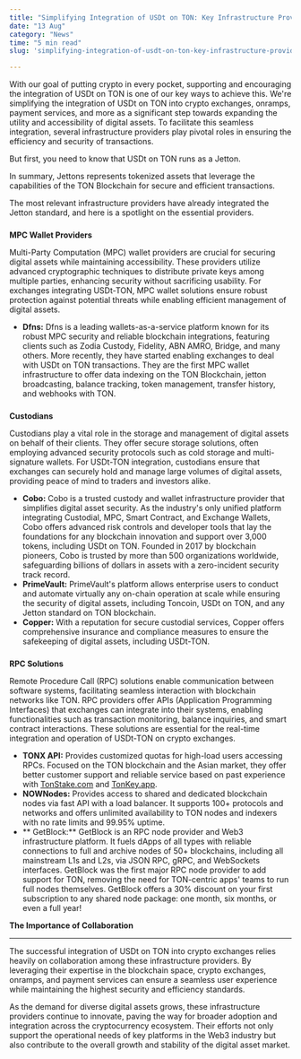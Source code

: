 ```yaml
---
title: "Simplifying Integration of USDt on TON: Key Infrastructure Providers"
date: "13 Aug"
category: "News"
time: "5 min read"
slug: 'simplifying-integration-of-usdt-on-ton-key-infrastructure-providers'

---
```



With our goal of putting crypto in every pocket, supporting and encouraging the integration of USDt on TON is one of our key ways to achieve this. We're simplifying the integration of USDt on TON into crypto exchanges, onramps, payment services, and more as a significant step towards expanding the utility and accessibility of digital assets. To facilitate this seamless integration, several infrastructure providers play pivotal roles in ensuring the efficiency and security of transactions.

But first, you need to know that USDt on TON runs as a Jetton.

In summary, Jettons represents tokenized assets that leverage the capabilities of the TON Blockchain for secure and efficient transactions.

The most relevant infrastructure providers have already integrated the Jetton standard, and here is a spotlight on the essential providers.

### 

**MPC Wallet Providers**

Multi-Party Computation (MPC) wallet providers are crucial for securing digital assets while maintaining accessibility. These providers utilize advanced cryptographic techniques to distribute private keys among multiple parties, enhancing security without sacrificing usability. For exchanges integrating USDt-TON, MPC wallet solutions ensure robust protection against potential threats while enabling efficient management of digital assets.

*   **Dfns:** Dfns is a leading wallets-as-a-service platform known for its robust MPC security and reliable blockchain integrations, featuring clients such as Zodia Custody, Fidelity, ABN AMRO, Bridge, and many others. More recently, they have started enabling exchanges to deal with USDt on TON transactions. They are the first MPC wallet infrastructure to offer data indexing on the TON Blockchain, jetton broadcasting, balance tracking, token management, transfer history, and webhooks with TON.

### 

**Custodians**

Custodians play a vital role in the storage and management of digital assets on behalf of their clients. They offer secure storage solutions, often employing advanced security protocols such as cold storage and multi-signature wallets. For USDt-TON integration, custodians ensure that exchanges can securely hold and manage large volumes of digital assets, providing peace of mind to traders and investors alike.

*   **Cobo:** Cobo is a trusted custody and wallet infrastructure provider that simplifies digital asset security. As the industry's only unified platform integrating Custodial, MPC, Smart Contract, and Exchange Wallets, Cobo offers advanced risk controls and developer tools that lay the foundations for any blockchain innovation and support over 3,000 tokens, including USDt on TON. Founded in 2017 by blockchain pioneers, Cobo is trusted by more than 500 organizations worldwide, safeguarding billions of dollars in assets with a zero-incident security track record.
*   **PrimeVault:** PrimeVault's platform allows enterprise users to conduct and automate virtually any on-chain operation at scale while ensuring the security of digital assets, including Toncoin, USDt on TON, and any Jetton standard on TON blockchain.
*   **Copper:** With a reputation for secure custodial services, Copper offers comprehensive insurance and compliance measures to ensure the safekeeping of digital assets, including USDt-TON.

### 

**RPC Solutions**

Remote Procedure Call (RPC) solutions enable communication between software systems, facilitating seamless interaction with blockchain networks like TON. RPC providers offer APIs (Application Programming Interfaces) that exchanges can integrate into their systems, enabling functionalities such as transaction monitoring, balance inquiries, and smart contract interactions. These solutions are essential for the real-time integration and operation of USDt-TON on crypto exchanges.

*   **TONX API:** Provides customized quotas for high-load users accessing RPCs. Focused on the TON blockchain and the Asian market, they offer better customer support and reliable service based on past experience with [TonStake.com](https://TonStake.com) and [TonKey.app](https://TonKey.app).
*   **NOWNodes:** Provides access to shared and dedicated blockchain nodes via fast API with a load balancer. It supports 100+ protocols and networks and offers unlimited availability to TON nodes and indexers with no rate limits and 99.95% uptime.
*   \*\* GetBlock:\*\* GetBlock is an RPC node provider and Web3 infrastructure platform. It fuels dApps of all types with reliable connections to full and archive nodes of 50+ blockchains, including all mainstream L1s and L2s, via JSON RPC, gRPC, and WebSockets interfaces. GetBlock was the first major RPC node provider to add support for TON, removing the need for TON-centric apps' teams to run full nodes themselves. GetBlock offers a 30% discount on your first subscription to any shared node package: one month, six months, or even a full year!

**The Importance of Collaboration**


---------------------------------------

The successful integration of USDt on TON into crypto exchanges relies heavily on collaboration among these infrastructure providers. By leveraging their expertise in the blockchain space, crypto exchanges, onramps, and payment services can ensure a seamless user experience while maintaining the highest security and efficiency standards.

As the demand for diverse digital assets grows, these infrastructure providers continue to innovate, paving the way for broader adoption and integration across the cryptocurrency ecosystem. Their efforts not only support the operational needs of key platforms in the Web3 industry but also contribute to the overall growth and stability of the digital asset market.

